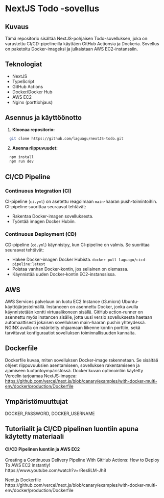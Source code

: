 # NextJS Todo -sovellus

## Kuvaus

Tämä repositorio sisältää NextJS-pohjaisen Todo-sovelluksen, joka on varustettu CI/CD-pipelineilla käyttäen GitHub Actionsia ja Dockeria. Sovellus on paketoitu Docker-imageksi ja julkaistaan AWS EC2-instanssiin.

## Teknologiat

- NextJS
- TypeScript
- GitHub Actions
- Docker/Docker Hub
- AWS EC2
- Nginx (porttiohjaus)


## Asennus ja käyttöönotto

1. **Kloonaa repositorio:**
```bash
  git clone https://github.com/laguagu/nextJS-todo.git
```
2. **Asenna riippuvuudet:**
```bash
  npm install
  npm run dev
```
## CI/CD Pipeline

### Continuous Integration (CI)

CI-pipeline (`ci.yml`) on asetettu reagoimaan `main`-haaran push-toimintoihin. CI-pipeline suorittaa seuraavat tehtävät:

- Rakentaa Docker-imagen sovelluksesta.
- Työntää imagen Docker Hubiin.

### Continuous Deployment (CD)

CD-pipeline (`cd.yml`) käynnistyy, kun CI-pipeline on valmis. Se suorittaa seuraavat tehtävät:

- Hakee Docker-imagen Docker Hubista.
  ```docker pull laguagu/cicd-pipeline:latest```
- Poistaa vanhan Docker-kontin, jos sellainen on olemassa.
- Käynnistää uuden Docker-kontin EC2-instanssissa.

## AWS
AWS Services palveluun on luotu EC2 Instance (t3.micro) Ubuntu-käyttöjärjestelmällä. Instanceen on asennettu Docker, jonka avulla käynnistetään kontti virtuaalikoneen sisällä. GitHub action-runner on asennettu myös instancen sisälle, jotta uusi versio sovelluksesta haetaan automaattisesti jokaisen sovelluksen main-haaran pushin yhteydessä. NGINX avulla on määritelty ohjaamaan liikenne kontin porttiin, sekä tarvittavat konfiguraatiot sovelluksen toiminnallisuuden kannalta.

## Dockerfile

Dockerfile kuvaa, miten sovelluksen Docker-image rakennetaan. Se sisältää ohjeet riippuvuuksien asentamiseen, sovelluksen rakentamiseen ja ajamiseen tuotantoympäristössä.
Docker kuvan optimointiin käytetty Vercelin tarjoamaa NextJS-imagea: https://github.com/vercel/next.js/blob/canary/examples/with-docker-multi-env/docker/production/Dockerfile 

## Ympäristömuuttujat

DOCKER_PASSWORD, DOCKER_USERNAME

## Tutoriialit ja CI/CD pipelinen luontiin apuna käytetty materiaali

#### CI/CD Pipelinen luontiin ja AWS EC2
<p>Creating a Continuous Delivery Pipeline With GitHub Actions: How to Deploy To AWS EC2 Instantly! <br> https://www.youtube.com/watch?v=rRes9LM-Jh8</p>
<p>Next.js Dockerfile <br> https://github.com/vercel/next.js/blob/canary/examples/with-docker-multi-env/docker/production/Dockerfile </p>
